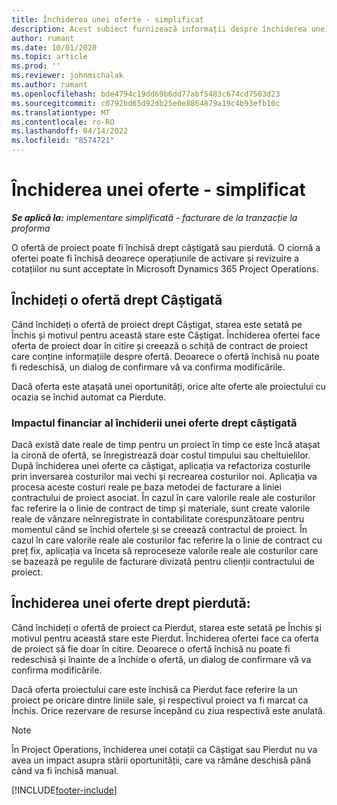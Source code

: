 ```yaml
---
title: Închiderea unei oferte - simplificat
description: Acest subiect furnizează informații despre închiderea unei oferte în Project Operations.
author: rumant
ms.date: 10/01/2020
ms.topic: article
ms.prod: ''
ms.reviewer: johnmichalak
ms.author: rumant
ms.openlocfilehash: bde4794c19dd69b6dd77abf5483c674cd7503d23
ms.sourcegitcommit: c0792bd65d92db25e0e8864879a19c4b93efb10c
ms.translationtype: MT
ms.contentlocale: ro-RO
ms.lasthandoff: 04/14/2022
ms.locfileid: "8574721"
---
```

# <a name="close-a-quote---lite"></a>Închiderea unei oferte - simplificat

_**Se aplică la:** implementare simplificată - facturare de la tranzacție la proforma_

O ofertă de proiect poate fi închisă drept câștigată sau pierdută. O ciornă a ofertei poate fi închisă deoarece operațiunile de activare și revizuire a cotațiilor nu sunt acceptate în Microsoft Dynamics 365 Project Operations.

## <a name="close-a-quote-as-won"></a>Închideți o ofertă drept Câștigată

Când închideți o ofertă de proiect drept Câștigat, starea este setată pe Închis și motivul pentru această stare este Câștigat. Închiderea ofertei face oferta de proiect doar în citire și creează o schiță de contract de proiect care conține informațiile despre ofertă. Deoarece o ofertă închisă nu poate fi redeschisă, un dialog de confirmare vă va confirma modificările.

Dacă oferta este atașată unei oportunități, orice alte oferte ale proiectului cu ocazia se închid automat ca Pierdute.

### <a name="financial-impact-of-closing-a-quote-as-won"></a>Impactul financiar al închiderii unei oferte drept câștigată

Dacă există date reale de timp pentru un proiect în timp ce este încă atașat la cironă de ofertă, se înregistrează doar costul timpului sau cheltuielilor. După închiderea unei oferte ca câștigat, aplicația va refactoriza costurile prin inversarea costurilor mai vechi și recrearea costurilor noi. Aplicația va procesa aceste costuri reale pe baza metodei de facturare a liniei contractului de proiect asociat. În cazul în care valorile reale ale costurilor fac referire la o linie de contract de timp și materiale, sunt create valorile reale de vânzare neînregistrate în contabilitate corespunzătoare pentru momentul când se închid ofertele și se creează contractul de proiect. În cazul în care valorile reale ale costurilor fac referire la o linie de contract cu preț fix, aplicația va înceta să reproceseze valorile reale ale costurilor care se bazează pe regulile de facturare divizată pentru clienții contractului de proiect.

## <a name="closing-a-quote-as-lost"></a>Închiderea unei oferte drept pierdută:

Când închideți o ofertă de proiect ca Pierdut, starea este setată pe Închis și motivul pentru această stare este Pierdut. Închiderea ofertei face ca oferta de proiect să fie doar în citire. Deoarece o ofertă închisă nu poate fi redeschisă și înainte de a închide o ofertă, un dialog de confirmare vă va confirma modificările.

Dacă oferta proiectului care este închisă ca Pierdut face referire la un proiect pe oricare dintre liniile sale, și respectivul proiect va fi marcat ca Închis. Orice rezervare de resurse începând cu ziua respectivă este anulată.

> [!NOTE]
> În Project Operations, închiderea unei cotații ca Câștigat sau Pierdut nu va avea un impact asupra stării oportunității, care va rămâne deschisă până când va fi închisă manual.


[!INCLUDE[footer-include](../../includes/footer-banner.md)]
